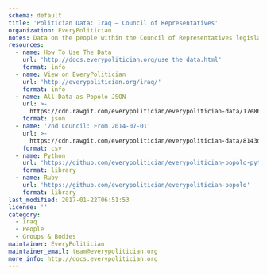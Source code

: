 ```yaml
---
schema: default
title: 'Politician Data: Iraq — Council of Representatives'
organization: EveryPolitician
notes: Data on the people within the Council of Representatives legislature of Iraq.
resources:
  - name: How To Use The Data
    url: 'http://docs.everypolitician.org/use_the_data.html'
    format: info
  - name: View on EveryPolitician
    url: 'http://everypolitician.org/iraq/'
    format: info
  - name: All Data as Popolo JSON
    url: >-
      https://cdn.rawgit.com/everypolitician/everypolitician-data/17e86cb74ad285a2e8228f83446c3b67c4a679e6/data/Iraq/Majlis/ep-popolo-v1.0.json
    format: json
  - name: '2nd Council: From 2014-07-01'
    url: >-
      https://cdn.rawgit.com/everypolitician/everypolitician-data/8143d7bf91ffce97a8f1fe15515f72791254f915/data/Iraq/Majlis/term-2014.csv
    format: csv
  - name: Python
    url: 'https://github.com/everypolitician/everypolitician-popolo-python'
    format: library
  - name: Ruby
    url: 'https://github.com/everypolitician/everypolitician-popolo'
    format: library
last_modified: 2017-01-22T06:51:53
license: ''
category:
  - Iraq
  - People
  - Groups & Bodies
maintainer: EveryPolitician
maintainer_email: team@everypolitician.org
more_info: http://docs.everypolitician.org
---
```

